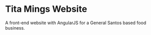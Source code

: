 Tita Mings Website
==============

A front-end website with AngularJS for a General Santos based food business.
